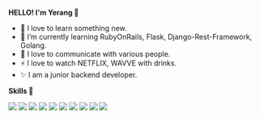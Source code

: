 **<p>HELLO! I'm Yerang 👋</p>**
- 👀 I love to learn something new.
- 🌱 I’m currently learning RubyOnRails, Flask, Django-Rest-Framework, Golang.
- 💞️ I love to communicate with various people.
- ⚡ I love to watch NETFLIX, WAVVE with drinks.
- ✨ I am a junior backend developer.


**<p>Skills 🌱</p>**
<div>
  <img src="https://img.shields.io/badge/Ruby-CC342D?style=flat-square&logo=Ruby&logoColor=white">
  <img src="https://img.shields.io/badge/RubyOnRails-CC0000?style=flat-square&logo=RubyOnRails&logoColor=white">
  <img src="https://img.shields.io/badge/Python-3766AB?style=flat-square&logo=Python&logoColor=white">
  <img src="https://img.shields.io/badge/Django-092E20?style=flat-square&logo=Django&logoColor=white">
  <img src="https://img.shields.io/badge/Mysql-4479A1?style=flat-square&logo=Mysql&logoColor=white">
  <img src="https://img.shields.io/badge/VScode-007ACC?style=flat-square&logo=Visualstudiocode&logoColor=white">
  <img src="https://img.shields.io/badge/Git-F05032?style=flat-square&logo=Git&logoColor=white">
  <img src="https://img.shields.io/badge/Github-181717?style=flat-square&logo=Github&logoColor=white">
  <img src="https://img.shields.io/badge/Docker-2496ED?style=flat-square&logo=Docker&logoColor=white">
  <img src="https://img.shields.io/badge/AmazonAWS-232F3E?style=flat-square&logo=AmazonAWS&logoColor=white">
</div>

<!---
Yerang-Kim/Yerang-Kim is a ✨ special ✨ repository because its `README.md` (this file) appears on your GitHub profile.
You can click the Preview link to take a look at your changes.
--->
